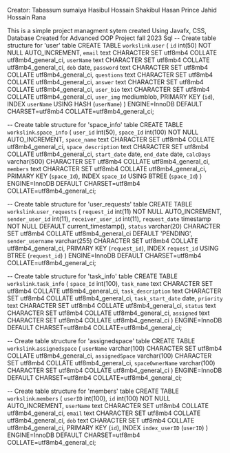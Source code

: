 Creator:
Tabassum sumaiya
Hasibul Hossain
Shakibul Hasan Prince
Jahid Hossain Rana

This is a simple project managment sytem 
created Using Javafx, CSS, Database
Created for Advanced OOP Project  fall 2023
Sql
-- Create table structure for 'user' table
CREATE TABLE `workslink`.`user` (
  `id` int(50) NOT NULL AUTO_INCREMENT,
  `email` text CHARACTER SET utf8mb4 COLLATE utf8mb4_general_ci,
  `userName` text CHARACTER SET utf8mb4 COLLATE utf8mb4_general_ci,
  `dob` date,
  `password` text CHARACTER SET utf8mb4 COLLATE utf8mb4_general_ci,
  `questions` text CHARACTER SET utf8mb4 COLLATE utf8mb4_general_ci,
  `answer` text CHARACTER SET utf8mb4 COLLATE utf8mb4_general_ci,
  `user_bio` text CHARACTER SET utf8mb4 COLLATE utf8mb4_general_ci,
  `user_img` mediumblob,
  PRIMARY KEY (`id`),
  INDEX `userName` USING HASH (`userName`)
) ENGINE=InnoDB DEFAULT CHARSET=utf8mb4 COLLATE=utf8mb4_general_ci;



-- Create table structure for 'space_info' table
CREATE TABLE `workslink`.`space_info` (
  `user_id` int(50),
  `space_Id` int(100) NOT NULL AUTO_INCREMENT,
  `space_name` text CHARACTER SET utf8mb4 COLLATE utf8mb4_general_ci,
  `space_description` text CHARACTER SET utf8mb4 COLLATE utf8mb4_general_ci,
  `start_date` date,
  `end_date` date,
  `calcDays` varchar(500) CHARACTER SET utf8mb4 COLLATE utf8mb4_general_ci,
  `members` text CHARACTER SET utf8mb4 COLLATE utf8mb4_general_ci,
  PRIMARY KEY (`space_Id`),
  INDEX `space_Id` USING BTREE (`space_Id`)
) ENGINE=InnoDB DEFAULT CHARSET=utf8mb4 COLLATE=utf8mb4_general_ci;

-- Create table structure for 'user_requests' table
CREATE TABLE `workslink`.`user_requests` (
  `request_id` int(11) NOT NULL AUTO_INCREMENT,
  `sender_user_id` int(11),
  `receiver_user_id` int(11),
  `request_date` timestamp NOT NULL DEFAULT current_timestamp(),
  `status` varchar(20) CHARACTER SET utf8mb4 COLLATE utf8mb4_general_ci DEFAULT 'PENDING',
  `sender_username` varchar(255) CHARACTER SET utf8mb4 COLLATE utf8mb4_general_ci,
  PRIMARY KEY (`request_id`),
  INDEX `request_id` USING BTREE (`request_id`)
) ENGINE=InnoDB DEFAULT CHARSET=utf8mb4 COLLATE=utf8mb4_general_ci;

-- Create table structure for 'task_info' table
CREATE TABLE `workslink`.`task_info` (
  `space_Id` int(100),
  `task_name` text CHARACTER SET utf8mb4 COLLATE utf8mb4_general_ci,
  `task_description` text CHARACTER SET utf8mb4 COLLATE utf8mb4_general_ci,
  `task_start_date` date,
  `priority` text CHARACTER SET utf8mb4 COLLATE utf8mb4_general_ci,
  `status` text CHARACTER SET utf8mb4 COLLATE utf8mb4_general_ci,
  `assigned` text CHARACTER SET utf8mb4 COLLATE utf8mb4_general_ci
) ENGINE=InnoDB DEFAULT CHARSET=utf8mb4 COLLATE=utf8mb4_general_ci;

-- Create table structure for 'assignedspace' table
CREATE TABLE `workslink`.`assignedspace` (
  `userName` varchar(100) CHARACTER SET utf8mb4 COLLATE utf8mb4_general_ci,
  `assignedSpace` varchar(100) CHARACTER SET utf8mb4 COLLATE utf8mb4_general_ci,
  `spaceOwnerName` varchar(100) CHARACTER SET utf8mb4 COLLATE utf8mb4_general_ci
) ENGINE=InnoDB DEFAULT CHARSET=utf8mb4 COLLATE=utf8mb4_general_ci;

-- Create table structure for 'members' table
CREATE TABLE `workslink`.`members` (
  `userID` int(100),
  `id` int(100) NOT NULL AUTO_INCREMENT,
  `userName` text CHARACTER SET utf8mb4 COLLATE utf8mb4_general_ci,
  `email` text CHARACTER SET utf8mb4 COLLATE utf8mb4_general_ci,
  `dob` text CHARACTER SET utf8mb4 COLLATE utf8mb4_general_ci,
  PRIMARY KEY (`id`),
  INDEX `index_userID` (`userID`)
) ENGINE=InnoDB DEFAULT CHARSET=utf8mb4 COLLATE=utf8mb4_general_ci;
